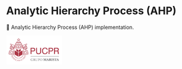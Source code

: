 # Analytic Hierarchy Process (AHP)

🌱 Analytic Hierarchy Process (AHP) implementation.

<img src="https://github.com/gprzy/credit-scoring/blob/main/assets/puc.png" width="30%" height="30%"/>
